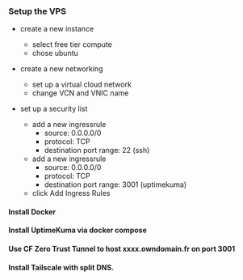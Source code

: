 ### Setup the VPS

* create a new instance
  * select free tier compute
  * chose ubuntu

* create a new networking
  * set up a virtual cloud network
  * change VCN and VNIC name

* set up a security list
  * add a new ingressrule
      * source: 0.0.0.0/0
      * protocol: TCP
      * destination port range: 22 (ssh)
  * add a new ingressrule
      * source: 0.0.0.0/0
      * protocol: TCP
      * destination port range: 3001 (uptimekuma)
  * click Add Ingress Rules

#### Install Docker

#### Install UptimeKuma via docker compose

#### Use CF Zero Trust Tunnel to host xxxx.owndomain.fr on port 3001

#### Install Tailscale with split DNS.
